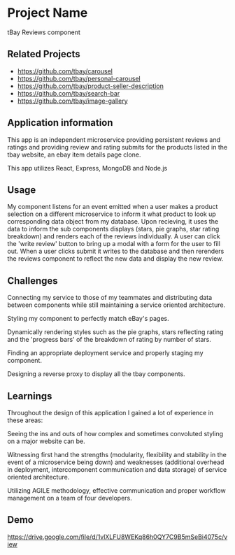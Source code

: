 # Project Name

tBay Reviews component

## Related Projects

  - https://github.com/tbay/carousel
  - https://github.com/tbay/personal-carousel
  - https://github.com/tbay/product-seller-description
  - https://github.com/tbay/search-bar
  - https://github.com/tbay/image-gallery
 
## Application information

This app is an independent microservice providing persistent reviews and ratings and providing review and rating submits for the products listed in the tbay website, an ebay item details page clone.

This app utilizes React, Express, MongoDB and Node.js

## Usage

My component listens for an event emitted when a user makes a product selection on a different microservice to inform it what product to look up corresponding data object from my database. Upon recieving, it uses the data to inform the sub components displays (stars, pie graphs, star rating breakdown) and renders each of the reviews individually. A user can click the 'write review' button to bring up a modal with a form for the user to fill out. When a user clicks submit it writes to the database and then rerenders the reviews component to reflect the new data and display the new review.

## Challenges

Connecting my service to those of my teammates and distributing data between components while still maintaining a service oriented architecture.

Styling my component to perfectly match eBay's pages.

Dynamically rendering styles such as the pie graphs, stars reflecting rating and the 'progress bars' of the breakdown of rating by number of stars.

Finding an appropriate deployment service and properly staging my component.

Designing a reverse proxy to display all the tbay components.

## Learnings
Throughout the design of this application I gained a lot of experience in these areas:

Seeing the ins and outs of how complex and sometimes convoluted styling on a major website can be.

Witnessing first hand the strengths (modularity, flexibility and stability in the event of a microservice being down) and weaknesses (additional overhead in deployment, intercomponent communication and data storage) of service oriented architecture.

Utilizing AGILE methodology, effective communication and proper workflow management on a team of four developers.

## Demo
https://drive.google.com/file/d/1vlXLFU8WEKq86h0QY7C9B5mSeBi4075c/view
